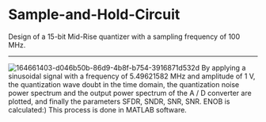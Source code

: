 # Sample-and-Hold-Circuit
Design of a 15-bit Mid-Rise quantizer with a sampling frequency of 100 MHz.
______________
![164661403-d046b50b-86d9-4b8f-b754-3916871d532d](https://user-images.githubusercontent.com/115939486/197351242-2dd44faf-8736-4055-8526-39ce65ab2f55.jpg)
By applying a sinusoidal signal with a frequency of 5.49621582 MHz and amplitude of 1 V, the quantization wave doubt in the time domain, the quantization noise power spectrum and the output power spectrum of the A / D converter are plotted, and finally the parameters SFDR, SNDR, SNR, SNR. ENOB is calculated:) This process is done in MATLAB software.
